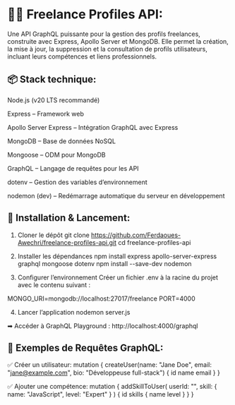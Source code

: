 <h1>🧑‍💼 Freelance Profiles API:</h1>
Une API GraphQL puissante pour la gestion des profils freelances, construite avec Express, Apollo Server et MongoDB.
Elle permet la création, la mise à jour, la suppression et la consultation de profils utilisateurs, incluant leurs compétences et liens professionnels.

<h2>📦 Stack technique:</h2>
Node.js (v20 LTS recommandé)

Express – Framework web

Apollo Server Express – Intégration GraphQL avec Express

MongoDB – Base de données NoSQL

Mongoose – ODM pour MongoDB

GraphQL – Langage de requêtes pour les API

dotenv – Gestion des variables d’environnement

nodemon (dev) – Redémarrage automatique du serveur en développement

<h2>🚀 Installation & Lancement:</h2>

1. Cloner le dépôt
git clone https://github.com/Ferdaoues-Awechri/freelance-profiles-api.git
cd freelance-profiles-api

2. Installer les dépendances
npm install express apollo-server-express graphql mongoose dotenv
npm install --save-dev nodemon

3. Configurer l’environnement
Créer un fichier .env à la racine du projet avec le contenu suivant :

MONGO_URI=mongodb://localhost:27017/freelance
PORT=4000

4. Lancer l’application
nodemon server.js

➡ Accéder à GraphQL Playground :
http://localhost:4000/graphql

<h2>📌 Exemples de Requêtes GraphQL:</h2>

✅ Créer un utilisateur:
mutation {
  createUser(name: "Jane Doe", email: "jane@example.com", bio: "Développeuse full-stack") {
    id
    name
    email
  }
}

✅ Ajouter une compétence:
mutation {
  addSkillToUser(
    userId: "<user-id>",
    skill: { name: "JavaScript", level: "Expert" }
  ) {
    id
    skills {
      name
      level
    }
  }
}
